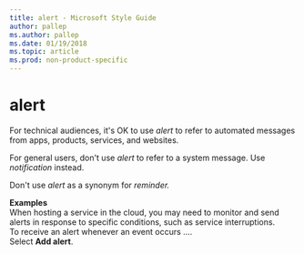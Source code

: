 ```yaml
---
title: alert - Microsoft Style Guide
author: pallep
ms.author: pallep
ms.date: 01/19/2018
ms.topic: article
ms.prod: non-product-specific
---
```


# alert

For technical audiences, it's OK to use *alert* to refer to automated messages from apps, products, services, and websites. 

For general users, don't use *alert* to refer to a system message. Use *notification* instead. 

Don't use *alert* as a synonym for *reminder.*

**Examples**  
When
hosting a service in the cloud, you may need to monitor and send alerts
in response to specific conditions, such as service
interruptions.   
To receive an alert whenever an event occurs ....   
Select **Add alert**. 
